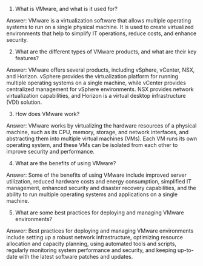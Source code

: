 

1. What is VMware, and what is it used for?

Answer: VMware is a virtualization software that allows multiple operating systems to run on a single physical machine. It is used to create virtualized environments that help to simplify IT operations, reduce costs, and enhance security.

2. What are the different types of VMware products, and what are their key features?

Answer: VMware offers several products, including vSphere, vCenter, NSX, and Horizon. vSphere provides the virtualization platform for running multiple operating systems on a single machine, while vCenter provides centralized management for vSphere environments. NSX provides network virtualization capabilities, and Horizon is a virtual desktop infrastructure (VDI) solution.

3. How does VMware work?

Answer: VMware works by virtualizing the hardware resources of a physical machine, such as its CPU, memory, storage, and network interfaces, and abstracting them into multiple virtual machines (VMs). Each VM runs its own operating system, and these VMs can be isolated from each other to improve security and performance.

4. What are the benefits of using VMware?

Answer: Some of the benefits of using VMware include improved server utilization, reduced hardware costs and energy consumption, simplified IT management, enhanced security and disaster recovery capabilities, and the ability to run multiple operating systems and applications on a single machine.

5. What are some best practices for deploying and managing VMware environments?

Answer: Best practices for deploying and managing VMware environments include setting up a robust network infrastructure, optimizing resource allocation and capacity planning, using automated tools and scripts, regularly monitoring system performance and security, and keeping up-to-date with the latest software patches and updates.